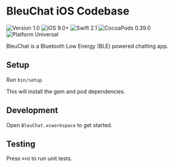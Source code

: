 BleuChat iOS Codebase
=====================

![Version 1.0](http://img.shields.io/badge/Version-1.0-brightgreen.svg) ![iOS 9.0+](http://img.shields.io/badge/iOS-9.0+-blue.svg) ![Swift 2.1](http://img.shields.io/badge/Swift-2.1-orange.svg) ![CocoaPods 0.39.0](http://img.shields.io/badge/CocoaPods-0.39.0-red.svg) ![Platform Universal](http://img.shields.io/badge/Platform-Universal-lightgrey.svg)

BleuChat is a Bluetooth Low Energy (BLE) powered chatting app.

Setup
-----

Run `bin/setup`

This will install the gem and pod dependencies.

Development
-----------

Open `BleuChat.xcworkspace` to get started.

Testing
-------

Press `⌘+U` to run unit tests.
